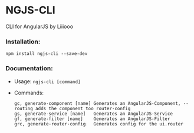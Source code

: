 # NGJS-CLI
CLI for AngularJS by Liiiooo

### Installation:
```
npm install ngjs-cli --save-dev
```

### Documentation:
- Usage: `ngjs-cli [command]` 

- Commands:
    ```
    gc, generate-component [name] Generates an AngularJS-Component, --routing adds the component too router-config
    gs, generate-service [name]   Generates an AngularJS-Service
    gf, generate-filter [name]    Generates an AngularJS-Filter
    grc, generate-router-config   Generates config for the ui.router
    ```
